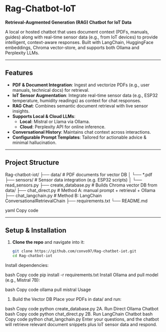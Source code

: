 # Rag-Chatbot-IoT

**Retrieval-Augmented Generation (RAG) Chatbot for IoT Data**

A local or hosted chatbot that uses document context (PDFs, manuals, guides) along with real-time sensor data (e.g., from IoT devices) to provide intelligent, context-aware responses. Built with LangChain, HuggingFace embeddings, Chroma vector-store, and supports both Ollama and Perplexity LLMs.

---

##  Features

- **PDF & Document Integration**: Ingest and vectorize PDFs (e.g., user manuals, technical docs) for retrieval.
- **IoT Sensor Augmentation**: Integrate real-time sensor data (e.g., ESP32 temperature, humidity readings) as context for chat responses.
- **RAG Chat**: Combines semantic document retrieval with live sensor insights.
- **Supports Local & Cloud LLMs**:
  - **Local**: Mistral or Llama via Ollama.
  - **Cloud**: Perplexity API for online inference.
- **Conversational History**: Maintains chat context across interactions.
- **Configurable Prompt Templates**: Tailored for actionable advice & minimal hallucination.

---

##  Project Structure

Rag-chatbot-iot/
├── data/ # PDF documents for vector DB
│ └── *.pdf
├── sensors/ # Sensor data integration (e.g. ESP32 scripts)
│ └── read_sensors.py
├── create_database.py # Builds Chroma vector DB from data/
├── chat_direct.py # Method A: manual prompt + retrieval + Ollama
├── chat_langchain.py # Method B: LangChain ConversationalRetrievalChain
├── requirements.txt
└── README.md

yaml
Copy code

---

##  Setup & Installation

1. **Clone the repo** and navigate into it:
   ```bash
   git clone https://github.com/convo97/Rag-chatbot-iot.git
   cd Rag-chatbot-iot
Install dependencies:

bash
Copy code
pip install -r requirements.txt
Install Ollama and pull model (e.g., Mistral 7B):

bash
Copy code
ollama pull mistral
Usage
1. Build the Vector DB
Place your PDFs in data/ and run:

bash
Copy code
python create_database.py
2A. Run Direct Ollama Chatbot
bash
Copy code
python chat_direct.py
2B. Run LangChain Chatbot
bash
Copy code
python chat_langchain.py
Enter your questions, and the chatbot will retrieve relevant document snippets plus IoT sensor data and respond.

